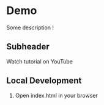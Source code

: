 # Demo

Some description
!

## Subheader

Watch tutorial on YouTube

## Local Development

1. Open index.html in your browser

